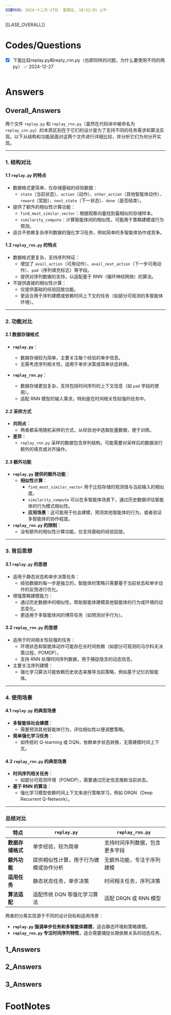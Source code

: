 ```yaml
---
创建时间: 2024-十二月-27日  星期五, 10:52:01 上午
---
```

[[LASE_OVERALL]]



# Codes/Questions

- [x] 下面比较replay.py和reply_rnn.py（也即同样的问题，为什么要使用不同的两py） ✅ 2024-12-27

```python

```


# Answers

## Overall_Answers
两个文件 `replay.py` 和 `replay_rnn.py`（虽然在代码块中被命名为 `replay_cnn.py`）的本质区别在于它们的设计是为了支持不同的任务需求和算法实现。以下从结构和功能层面对这两个文件进行详细比较，并分析它们为何分开实现。

---

### **1. 结构对比**
#### **1.1 `replay.py` 的特点**
- 数据格式更简单，仅存储基础的经验数据：
  - `state`（当前状态）、`action`（动作）、`other_action`（其他智能体动作）、`reward`（奖励）、`next_state`（下一状态）、`done`（是否结束）。
- 提供了额外的相似性计算功能：
  - `find_most_similar_vector`：根据观察向量找到最相似的存储样本。
  - `similarity_compute`：计算智能体间的相似性，可能用于策略建模或行为预测。
- 适合不依赖复杂序列数据的强化学习任务，例如简单的多智能体协作或竞争。

#### **1.2 `replay_rnn.py` 的特点**
- 数据格式更复杂，支持序列特征：
  - 增加了 `avail_action`（可用动作）、`avail_next_action`（下一步可用动作）、`pad`（序列填充标志）等字段。
  - 提供对序列数据的支持，以适配基于 RNN（循环神经网络）的算法。
- 不提供直接的相似性计算：
  - 仅提供基础的经验回放功能。
  - 更适合用于序列建模或依赖时间上下文的任务（如部分可观测的多智能体环境）。

---

### **2. 功能对比**
#### **2.1 数据存储格式**
- **`replay.py`**：
  - 数据存储较为简单，主要关注每个经验的单步信息。
  - 无需考虑序列相关性，适用于单步决策或简单状态转换。
  
- **`replay_rnn.py`**：
  - 数据存储更加复杂，支持包括时间序列的上下文信息（如 `pad` 字段的使用）。
  - 适配 RNN 模型的输入需求，特别是在时间相关性较强的任务中。

#### **2.2 采样方式**
- **共同点**：
  - 两者都采用随机采样的方式，从经验池中选取批量数据，便于训练。
- **差异**：
  - `replay_rnn.py` 采样的数据包含序列结构，可能需要对采样后的数据进行额外的填充或对齐操作。

#### **2.3 额外功能**
- **`replay.py` 提供的额外功能**：
  - **相似性计算**：
    - `find_most_similar_vector` 用于比较存储的观测值与当前输入的相似度。
    - `similarity_compute` 可以在多智能体场景下，通过历史数据评估智能体的行为模式相似性。
    - **应用场景**：这可能用于社会建模，预测其他智能体的行为，或者验证多智能体的协作程度。
- **`replay_rnn.py` 的限制**：
  - 没有额外的相似性计算功能，仅支持基础的经验回放。

---

### **3. 背后思想**
#### **3.1 `replay.py` 的思想**
- 适用于静态状态和单步决策任务：
  - 经验数据的每一步是独立的，智能体的策略只需要基于当前状态和单步动作的反馈进行优化。
- 增强策略建模能力：
  - 通过历史数据中的相似性，帮助智能体建模其他智能体的行为或环境的动态变化。
  - 更适用于多智能体间的博弈任务（如预测对手行为）。

#### **3.2 `replay_rnn.py` 的思想**
- 适用于时间相关性较强的任务：
  - 环境状态和智能体动作可能存在长时间依赖（如部分可观测的马尔科夫决策过程，POMDP）。
  - 支持 RNN 处理时间序列数据，用于捕捉隐含的动态信息。
- 主要关注序列建模：
  - 强化学习算法可能依赖历史状态来推导当前策略，例如基于记忆的智能体。

---

### **4. 使用场景**
#### **4.1 `replay.py` 的典型场景**
- **多智能体社会建模**：
  - 需要预测其他智能体行为，评估相似性以便调整策略。
- **简单强化学习任务**：
  - 如传统的 Q-learning 或 DQN，依赖单步状态转换，无需建模时间上下文。

#### **4.2 `replay_rnn.py` 的典型场景**
- **时间序列相关任务**：
  - 如部分可观测环境（POMDP），需要通过历史信息推断当前状态。
- **基于 RNN 的算法**：
  - 强化学习模型依赖时间上下文来进行策略学习，例如 DRQN（Deep Recurrent Q-Network）。

---

### **总结对比**
| 特点                | `replay.py`                             | `replay_rnn.py`                       |
|---------------------|------------------------------------------|---------------------------------------|
| **数据存储格式**    | 单步经验，较为简单                       | 支持时间序列数据，包含更多字段         |
| **额外功能**        | 提供相似性计算，用于行为建模或协作分析   | 无额外功能，专注于序列建模             |
| **适用任务**        | 静态状态任务，单步决策                  | 时间相关任务，序列决策                |
| **算法适配**        | 适配传统 DQN 等强化学习算法             | 适配 DRQN 或 RNN 模型                 |

两者的分离实现源于不同的设计目标和适用场景：
- **`replay.py` 强调单步任务和多智能体建模**，适合静态环境和策略建模。
- **`replay_rnn.py` 专注时间序列特性**，适合需要捕捉长期依赖关系的动态任务。

## 1_Answers


## 2_Answers


## 3_Answers




# FootNotes

